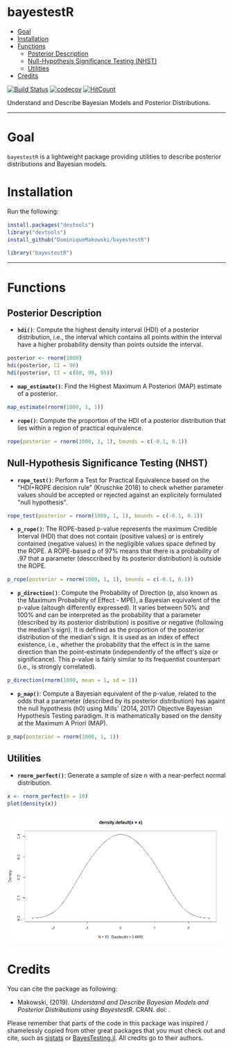 bayestestR
================

-   [Goal](#goal)
-   [Installation](#installation)
-   [Functions](#functions)
    -   [Posterior Description](#posterior-description)
    -   [Null-Hypothesis Significance Testing (NHST)](#null-hypothesis-significance-testing-nhst)
    -   [Utilities](#utilities)
-   [Credits](#credits)

[![Build Status](https://travis-ci.org/DominiqueMakowski/bayestestR.svg?branch=master)](https://travis-ci.org/DominiqueMakowski/bayestestR) [![codecov](https://codecov.io/gh/DominiqueMakowski/bayestestR/branch/master/graph/badge.svg)](https://codecov.io/gh/DominiqueMakowski/bayestestR) [![HitCount](http://hits.dwyl.io/DominiqueMakowski/bayestestR.svg)](http://hits.dwyl.io/DominiqueMakowski/bayestestR)

Understand and Describe Bayesian Models and Posterior Distributions.

------------------------------------------------------------------------

Goal
====

`bayestestR` is a lightweight package providing utilities to describe posterior distributions and Bayesian models.

Installation
============

Run the following:

``` r
install.packages("devtools")
library("devtools")
install_github("DominiqueMakowski/bayestestR")
```

``` r
library("bayestestR")
```

------------------------------------------------------------------------

Functions
=========

Posterior Description
---------------------

-   **`hdi()`**: Compute the highest density interval (HDI) of a posterior distribution, i.e., the interval which contains all points within the interval have a higher probability density than points outside the interval.

``` r
posterior <- rnorm(1000)
hdi(posterior, CI = 90)
hdi(posterior, CI = c(80, 90, 95))
```

-   **`map_estimate()`**: Find the Highest Maximum A Posteriori (MAP) estimate of a posterior.

``` r
map_estimate(rnorm(1000, 1, 1))
```

-   **`rope()`**: Compute the proportion of the HDI of a posterior distribution that lies within a region of practical equivalence.

``` r
rope(posterior = rnorm(1000, 1, 1), bounds = c(-0.1, 0.1))
```

Null-Hypothesis Significance Testing (NHST)
-------------------------------------------

-   **`rope_test()`**: Perform a Test for Practical Equivalence based on the "HDI+ROPE decision rule" (Kruschke 2018) to check whether parameter values should be accepted or rejected against an explicitely formulated "null hypothesis".

``` r
rope_test(posterior = rnorm(1000, 1, 1), bounds = c(-0.1, 0.1))
```

-   **`p_rope()`**: The ROPE-based p-value represents the maximum Credible Interval (HDI) that does not contain (positive values) or is entirely contained (negative values) in the negligible values space defined by the ROPE. A ROPE-based p of 97% means that there is a probability of .97 that a parameter (desccribed by its posterior distribution) is outside the ROPE.

``` r
p_rope(posterior = rnorm(1000, 1, 1), bounds = c(-0.1, 0.1))
```

-   **`p_direction()`**: Compute the Probability of Direction (p, also known as the Maximum Probability of Effect - MPE), a Bayesian equivalent of the p-value (altough differently expressed). It varies between 50% and 100% and can be interpreted as the probability that a parameter (described by its posterior distribution) is positive or negative (following the median's sign). It is defined as the proportion of the posterior distribution of the median's sign. It is used as an index of effect existence, i.e., whether the probability that the effect is in the same direction than the point-estimate (independently of the effect's size or significance). This p-value is fairly similar to its frequentist counterpart (i.e., is strongly correlated).

``` r
p_direction(rnorm(1000, mean = 1, sd = 1))
```

-   **`p_map()`**: Compute a Bayesian equivalent of the p-value, related to the odds that a parameter (described by its posterior distribution) has againt the null hypothesis (h0) using Mills' (2014, 2017) Objective Bayesian Hypothesis Testing paradigm. It is mathematically based on the density at the Maximum A Priori (MAP).

``` r
p_map(posterior = rnorm(1000, 1, 1))
```

Utilities
---------

-   **`rnorm_perfect()`**: Generate a sample of size n with a near-perfect normal distribution.

``` r
x <- rnorm_perfect(n = 10)
plot(density(x))
```

![](README_files/figure-markdown_github/unnamed-chunk-10-1.png)

<!-- --- -->
<!-- # Comparison of Indices for Parameter's Posteriors Description in the Bayesian Framework -->
<!-- ## Generate Regression Data with Noise -->
<!-- ```{r message=FALSE, warning=FALSE} -->
<!-- library(ggplot2) -->
<!-- library(dplyr) -->
<!-- library(tidyr) -->
<!-- df <- read.csv("https://raw.github.com/DominiqueMakowski/bayestestR/master/data/bayes_indices.csv") -->
<!-- ``` -->
<!-- For the sake of time and computational space, we downloaded the data from github. However, you can find the code to generate it again below (*takes about 1h*). -->
<!-- ```{r eval=FALSE, message=FALSE, warning=FALSE, results='hide'} -->
<!-- library(bayestestR) -->
<!-- library(rstanarm) -->
<!-- library(broom) -->
<!-- # options(mc.cores = parallel::detectCores()) -->
<!-- set.seed(333) -->
<!-- generate_data <- function(sample_size, noise, correlation=1){ -->
<!--   data <- data.frame(x = scale(rnorm(sample_size, 0, 1))) -->
<!--   if(correlation==1){ -->
<!--     data$y <- scale(data$x) -->
<!--     data$y <- data$y + rnorm(sample_size, mean = 0, sd = noise) -->
<!--   } else{ -->
<!--     data$y <- scale(rnorm(sample_size, 0, 1)) -->
<!--   } -->
<!--   return(data) -->
<!-- } -->
<!-- # df <- read.csv("https://raw.github.com/DominiqueMakowski/bayestestR/master/data/bayes_indices.csv") -->
<!-- # df <- read.csv("../data/bayes_indices.csv") -->
<!-- df <- data.frame() # Uncomment this if you want to reset the data -->
<!-- for(noise in c(0.1, seq(2.5, 5, by=2.5))){ -->
<!--   for(sample_size in c(20, 40, 60)){ -->
<!--     print(paste0(noise, "-", sample_size)) -->
<!--     for(effect in c(0, 1)){ -->
<!--       for(prior in c(0, 1)){ -->
<!--         for(i in 1:1000){ -->
<!--           cat(".") -->
<!--           data <- generate_data(sample_size, noise, effect) -->
<!--           freq_model <- lm(y ~ x, data=data) -->
<!--           summary(freq_model) -->
<!--           beta <- broom::tidy(freq_model)[2, ]$estimate -->
<!--           p_frequentist <- broom::tidy(freq_model)[2, ]$p.value -->
<!--           out <- capture.output(bayes_model <- rstanarm::stan_glm(y ~ x, -->
<!--                                                                   data=data, -->
<!--                                                                   chains=2, -->
<!--                                                                   prior=normal(location=prior))) -->
<!--           posterior <- as.data.frame(bayes_model)$x -->
<!--           median <- median(posterior) -->
<!--           mean <- mean(posterior) -->
<!--           map <- map_estimate(posterior)[1] -->
<!--           p_direction <- p_direction(posterior) -->
<!--           rope <- rope(posterior, bounds = c(-0.1, 0.1)) -->
<!--           rope_full <- rope(posterior, bounds = c(-0.1, 0.1), CI=100) -->
<!--           p_rope <- p_rope(posterior, bounds = c(-0.1, 0.1)) -->
<!--           p_map <- p_map(posterior) -->
<!--           df <- rbind(df, -->
<!--                        data.frame(effect=effect, -->
<!--                                   noise=noise, -->
<!--                                   sample_size=sample_size, -->
<!--                                   prior=prior, -->
<!--                                   prior_correct=abs(1-abs(effect-prior)), -->
<!--                                   iteration=i, -->
<!--                                   beta = beta, -->
<!--                                   median = median, -->
<!--                                   mean = mean, -->
<!--                                   map = map, -->
<!--                                   p_frequentist = p_frequentist, -->
<!--                                   p_direction = p_direction, -->
<!--                                   rope = rope, -->
<!--                                   rope_full = rope_full, -->
<!--                                   p_rope=p_rope, -->
<!--                                   p_map = p_map)) -->
<!--         } -->
<!--       } -->
<!--     } -->
<!--   } -->
<!--   write.csv(df, "../data/bayes_indices.csv", row.names = FALSE) -->
<!-- } -->
<!-- ``` -->
<!-- ## Comparison of Parameter's Point-Estimates -->
<!-- ### Relationship with the theorethical true value -->
<!-- #### Sensitivity to Noise -->
<!-- ```{r, message=FALSE, warning=FALSE} -->
<!-- df %>% -->
<!--   select(noise, beta, prior_correct, effect, median, mean, map) %>% -->
<!--   gather(estimate, value, -noise, -effect, -prior_correct) %>% -->
<!--   mutate(noise = as.factor(noise), -->
<!--          prior_correct = as.factor(prior_correct), -->
<!--          value = value-effect) %>% -->
<!--   ggplot(aes(x = noise, y = value, fill = estimate, color=prior_correct)) + -->
<!--   geom_boxplot() + -->
<!--   geom_hline(yintercept = 0) + -->
<!--   theme_classic() + -->
<!--   scale_fill_manual(values = c("beta" = "#607D8B", "map" = "#795548", "mean" = "#FF9800", "median" = "#FFEB3B"), -->
<!--                     name = "Index") + -->
<!--   scale_color_manual(values = c(`0`="#f44336", `1`="#8BC34A"), -->
<!--                      name = "Correct Prior") + -->
<!--   xlab("Point-estimate of the true value 0\n") + -->
<!--   ylab("\nNoise") + -->
<!--   coord_cartesian(ylim=c(-1, 1)) -->
<!-- ``` -->
<!-- #### Sensitivity to Sample Size -->
<!-- ```{r, message=FALSE, warning=FALSE} -->
<!-- df %>% -->
<!--   select(sample_size, beta, effect, prior_correct, median, mean, map) %>% -->
<!--   gather(estimate, value, -sample_size, -effect, -prior_correct) %>% -->
<!--   mutate(sample_size = as.factor(sample_size), -->
<!--          prior_correct = as.factor(prior_correct), -->
<!--          value = value-effect) %>% -->
<!--   ggplot(aes(x = sample_size, y = value, fill = estimate, color=prior_correct)) + -->
<!--   geom_boxplot() + -->
<!--   geom_hline(yintercept = 0) + -->
<!--   theme_classic() + -->
<!--   scale_fill_manual(values = c("beta" = "#607D8B", "map" = "#795548", "mean" = "#FF9800", "median" = "#FFEB3B"), -->
<!--                     name = "Index") + -->
<!--   scale_color_manual(values = c(`0`="#f44336", `1`="#8BC34A"), -->
<!--                      name = "Correct Prior") + -->
<!--   ylab("Point-estimate of the true value 0\n") + -->
<!--   xlab("\nSample Size") + -->
<!--   coord_cartesian(ylim=c(-1, 1)) -->
<!-- ``` -->
<!-- #### Summary -->
<!-- ```{r, message=FALSE, warning=FALSE} -->
<!-- df %>% -->
<!--   select(sample_size, beta, effect, prior_correct, median, mean, map, noise) %>% -->
<!--   gather(estimate, value, -sample_size, -effect, -prior_correct, -noise) %>% -->
<!--   mutate(noise= scale(noise), -->
<!--          sample_size = scale(sample_size), -->
<!--          prior_correct = as.factor(prior_correct)) %>% -->
<!--   glm(effect ~ estimate/value * noise * sample_size * prior_correct, data=., family="binomial") %>% -->
<!--   broom::tidy() %>% -->
<!--   select(term, estimate, p=p.value) %>% -->
<!--   filter(stringr::str_detect(term, 'value')) %>% -->
<!--   mutate(term = stringr::str_remove(term, ":value"), -->
<!--          term = stringr::str_remove(term, "estimate"), -->
<!--          p = ifelse(p < .001, "< .001***", ifelse(p < .01, "< .01**", ifelse(p < .05, "< .05*", "> .05")))) %>% -->
<!--   knitr::kable(digits=2) -->
<!-- ``` -->
<!-- ### Relationship with the frequentist beta -->
<!-- ## Comparison of Indices of Effect Existence -->
<!-- ### Effect Detection -->
<!-- #### Sensitivity to Noise -->
<!-- ```{r, message=FALSE, warning=FALSE} -->
<!-- df %>% -->
<!--   select(noise, effect, sample_size, p_frequentist, p_direction, p_map, p_rope, rope, rope_full) %>% -->
<!--   gather(index, value, -noise, -sample_size, -effect) %>% -->
<!--   mutate(noise = as.factor(noise), -->
<!--          effect = as.factor(effect), -->
<!--          index = factor(index, levels=c("p_frequentist", "p_direction", "p_map", "p_rope", "rope", "rope_full"))) %>% -->
<!--   ggplot(aes(x = noise, y=value, color = effect, fill=index)) + -->
<!--   geom_boxplot() + -->
<!--   facet_wrap(~index, scales = "free") + -->
<!--   theme_classic() + -->
<!--   theme(strip.background = element_blank()) + -->
<!--   scale_color_manual(values = c(`0` = "#f44336", `1` = "#8BC34A", name="Effect")) + -->
<!--   scale_fill_manual(values = c("p_frequentist"="#607D8B", "p_map" = "#E91E63", "p_direction" = "#2196F3", -->
<!--                                "rope" = "#FF9800", "rope_full" = "#FF5722", "p_rope"="#FFC107"), guide=FALSE) + -->
<!--   ylab("Noise\n") + -->
<!--   xlab("\nSample Size") -->
<!-- ``` -->
<!-- #### Sensitivity to Sample Size -->
<!-- ```{r, message=FALSE, warning=FALSE} -->
<!-- df %>% -->
<!--   select(noise, effect, sample_size, p_frequentist, p_direction, p_map, p_rope, rope, rope_full) %>% -->
<!--   gather(index, value, -noise, -sample_size, -effect) %>% -->
<!--   mutate(sample_size = as.factor(sample_size), -->
<!--          effect = as.factor(effect), -->
<!--          index = factor(index, levels=c("p_frequentist", "p_direction", "p_map", "p_rope", "rope", "rope_full"))) %>% -->
<!--   ggplot(aes(x = sample_size, y=value, color = effect, fill=index)) + -->
<!--   geom_boxplot() + -->
<!--   facet_wrap(~index, scales = "free") + -->
<!--   theme_classic() + -->
<!--   theme(strip.background = element_blank()) + -->
<!--   scale_color_manual(values = c(`0` = "#f44336", `1` = "#8BC34A", name="Effect")) + -->
<!--   scale_fill_manual(values = c("p_frequentist"="#607D8B", "p_map" = "#E91E63", "p_direction" = "#2196F3", -->
<!--                                "rope" = "#FF9800", "rope_full" = "#FF5722", "p_rope"="#FFC107"), guide=FALSE) + -->
<!--   ylab("Index Value\n") + -->
<!--   xlab("\nSample Size") -->
<!-- ``` -->
<!-- #### Sensitivity to Priors -->
<!-- ```{r, message=FALSE, warning=FALSE} -->
<!-- df %>% -->
<!--   select(noise, effect, sample_size, p_frequentist, p_direction, p_map, p_rope, rope, rope_full, prior_correct) %>% -->
<!--   gather(index, value, -noise, -sample_size, -effect, -prior_correct) %>% -->
<!--   mutate(sample_size = as.factor(sample_size), -->
<!--          effect = as.factor(effect), -->
<!--          prior_correct = as.factor(prior_correct), -->
<!--          index = factor(index, levels=c("p_frequentist", "p_direction", "p_map", "p_rope", "rope", "rope_full"))) %>% -->
<!--   ggplot(aes(x = effect, y=value, color = prior_correct, fill=index)) + -->
<!--   geom_boxplot() + -->
<!--   facet_wrap(~index, scales = "free") + -->
<!--   theme_classic() + -->
<!--   theme(strip.background = element_blank()) + -->
<!--   scale_color_manual(values = c(`0` = "#f44336", `1` = "#8BC34A", name="Correct Prior")) + -->
<!--   scale_fill_manual(values = c("p_frequentist"="#607D8B", "p_map" = "#E91E63", "p_direction" = "#2196F3", -->
<!--                                "rope" = "#FF9800", "rope_full" = "#FF5722", "p_rope"="#FFC107"), guide=FALSE) + -->
<!--   ylab("Index Value\n") + -->
<!--   xlab("\nEffect") -->
<!-- ``` -->
<!-- #### Summary -->
<!-- ```{r, message=FALSE, warning=FALSE} -->
<!-- df %>% -->
<!--   mutate(p_frequentist = scale(p_frequentist), -->
<!--          p_direction = scale(p_direction), -->
<!--          p_map = scale(p_map), -->
<!--          p_rope = scale(p_rope), -->
<!--          rope = scale(rope), -->
<!--          rope_full = scale(rope_full)) %>% -->
<!--   select(noise, effect, sample_size, p_frequentist, p_direction, p_map, p_rope, rope, rope_full, prior_correct) %>% -->
<!--   gather(index, value, -noise, -sample_size, -effect, -prior_correct) %>% -->
<!--   mutate(sample_size = scale(sample_size), -->
<!--          noise=scale(noise), -->
<!--          effect = as.factor(effect), -->
<!--          prior_correct = as.factor(prior_correct), -->
<!--          index = factor(index, levels=c("p_frequentist", "p_direction", "p_map", "p_rope", "rope", "rope_full"))) %>% -->
<!--   glm(effect ~ index/value * noise * sample_size * prior_correct, data=., family="binomial") %>% -->
<!--   broom::tidy() %>% -->
<!--   select(term, estimate, p=p.value) %>% -->
<!--   filter(stringr::str_detect(term, 'value')) %>% -->
<!--   mutate(term = stringr::str_remove(term, ":value"), -->
<!--          term = stringr::str_remove(term, "index"), -->
<!--          p = ifelse(p < .001, "< .001***", ifelse(p < .01, "< .01**", ifelse(p < .05, "< .05*", "> .05")))) %>% -->
<!--   knitr::kable(digits=2) -->
<!-- ``` -->
<!-- ### Relationship with the frequentist's *p* value -->
<!-- ```{r, message=FALSE, warning=FALSE} -->
<!-- df %>% -->
<!--   select(noise, sample_size, p_frequentist, p_direction, p_map, p_rope, rope, rope_full, effect) %>% -->
<!--   gather(index, value, -noise, -p_frequentist, -sample_size, -effect) %>% -->
<!--   mutate(effect = as.factor(effect), -->
<!--          sample_size = as.factor(sample_size), -->
<!--          index = factor(index, levels=c("p_frequentist", "p_direction", "p_map", "p_rope", "rope", "rope_full"))) %>% -->
<!--   ggplot(aes(x = p_frequentist, y = value, color = effect, shape=sample_size)) + -->
<!--   geom_point(alpha=0.05) + -->
<!--   facet_wrap(~index, scales = "free") + -->
<!--   theme_classic() + -->
<!--   theme(strip.background = element_blank()) + -->
<!--   scale_color_manual(values = c(`0` = "#f44336", `1` = "#8BC34A"), name="Effect") + -->
<!--   guides(colour = guide_legend(override.aes = list(alpha = 1)), -->
<!--          shape = guide_legend(override.aes = list(alpha = 1), title="Sample Size")) -->
<!-- ``` -->
<!-- #### Relationship with frequentist's arbitrary clusters -->
<!-- ```{r, message=FALSE, warning=FALSE} -->
<!-- df$sig_1 <- factor(ifelse(df$p_frequentist >= .1, "n.s.", "°"), levels=c("n.s.", "°")) -->
<!-- df$sig_05 <- factor(ifelse(df$p_frequentist >= .05, "n.s.", "*"), levels=c("n.s.", "*")) -->
<!-- df$sig_01 <- factor(ifelse(df$p_frequentist >= .01, "n.s.", "**"), levels=c("n.s.", "**")) -->
<!-- df$sig_001 <- factor(ifelse(df$p_frequentist >= .001, "n.s.", "***"), levels=c("n.s.", "***")) -->
<!-- get_data <- function(predictor, outcome, lbound=0, ubound=0.3){ -->
<!--   fit <- glm(paste(outcome, "~", predictor), data=df, family = "binomial") -->
<!--   data <- data.frame(x=1:100) -->
<!--   data[predictor] <- seq(lbound, ubound, length.out = 100) -->
<!--   data$index <- predictor -->
<!--   data[outcome] = predict(fit, newdata=data, type="response") -->
<!--   data <- select_(data, "value"=predictor, outcome, "index") -->
<!--   return(data) -->
<!-- } -->
<!-- ``` -->
<!-- ##### Significant at .1 -->
<!-- ```{r, message=FALSE, warning=FALSE} -->
<!-- rbind( -->
<!--   get_data(predictor="p_map", outcome="sig_1", lbound=0, ubound=0.5), -->
<!--   get_data(predictor="p_direction", outcome="sig_1", lbound=90, ubound=100), -->
<!--   get_data(predictor="rope", outcome="sig_1", lbound=0, ubound=0.2), -->
<!--   get_data(predictor="rope_full", outcome="sig_1", lbound=0, ubound=0.2), -->
<!--   get_data(predictor="p_rope", outcome="sig_1", lbound=0, ubound=100) -->
<!--   ) %>% -->
<!--   mutate(index = as.factor(index)) %>% -->
<!--   ggplot(aes(x=value, y=sig_1, color=index)) + -->
<!--   geom_line(size=1) + -->
<!--   facet_wrap(~index, scales = "free") + -->
<!--   theme_classic() + -->
<!--   theme(strip.background = element_blank()) + -->
<!--   scale_color_manual(values = c("p_frequentist"="#607D8B", "p_map" = "#E91E63", "p_direction" = "#2196F3", -->
<!--                                "rope" = "#FF9800", "rope_full" = "#FF5722", "p_rope"="#FFC107"), guide=FALSE) + -->
<!--   ylab("Probability of being significant at p < .1\n") + -->
<!--   xlab("\nIndex Value") -->
<!-- ``` -->
<!-- ##### Significant at .05 -->
<!-- ```{r, message=FALSE, warning=FALSE} -->
<!-- rbind( -->
<!--   get_data(predictor="p_map", outcome="sig_05", lbound=0, ubound=0.3), -->
<!--   get_data(predictor="p_direction", outcome="sig_05", lbound=95, ubound=100), -->
<!--   get_data(predictor="rope", outcome="sig_05", lbound=0, ubound=0.1), -->
<!--   get_data(predictor="rope_full", outcome="sig_05", lbound=0, ubound=0.1), -->
<!--   get_data(predictor="p_rope", outcome="sig_05", lbound=70, ubound=100) -->
<!--   ) %>% -->
<!--   mutate(index = as.factor(index)) %>% -->
<!--   ggplot(aes(x=value, y=sig_05, color=index)) + -->
<!--   geom_line(size=1) + -->
<!--   facet_wrap(~index, scales = "free") + -->
<!--   theme_classic() + -->
<!--   theme(strip.background = element_blank()) + -->
<!--   scale_color_manual(values = c("p_frequentist"="#607D8B", "p_map" = "#E91E63", "p_direction" = "#2196F3", -->
<!--                                "rope" = "#FF9800", "rope_full" = "#FF5722", "p_rope"="#FFC107"), guide=FALSE) + -->
<!--   ylab("Probability of being significant at p < .05\n") + -->
<!--   xlab("\nIndex Value") -->
<!-- ``` -->
<!-- ##### Significant at .01 -->
<!-- ```{r, message=FALSE, warning=FALSE} -->
<!-- rbind( -->
<!--   get_data(predictor="p_map", outcome="sig_01", lbound=0, ubound=0.1), -->
<!--   get_data(predictor="p_direction", outcome="sig_01", lbound=98, ubound=100), -->
<!--   get_data(predictor="rope", outcome="sig_01", lbound=0, ubound=0.02), -->
<!--   get_data(predictor="rope_full", outcome="sig_01", lbound=0, ubound=0.02), -->
<!--   get_data(predictor="p_rope", outcome="sig_01", lbound=90, ubound=100) -->
<!--   ) %>% -->
<!--   mutate(index = as.factor(index)) %>% -->
<!--   ggplot(aes(x=value, y=sig_01, color=index)) + -->
<!--   geom_line(size=1) + -->
<!--   facet_wrap(~index, scales = "free") + -->
<!--   theme_classic() + -->
<!--   theme(strip.background = element_blank()) + -->
<!--   scale_color_manual(values = c("p_frequentist"="#607D8B", "p_map" = "#E91E63", "p_direction" = "#2196F3", -->
<!--                                "rope" = "#FF9800", "rope_full" = "#FF5722", "p_rope"="#FFC107"), guide=FALSE) + -->
<!--   ylab("Probability of being significant at p < .01\n") + -->
<!--   xlab("\nIndex Value") -->
<!-- ``` -->
<!-- ##### Significant at .001 -->
<!-- ```{r, message=FALSE, warning=FALSE} -->
<!-- rbind( -->
<!--   get_data(predictor="p_map", outcome="sig_001", lbound=0, ubound=0.02), -->
<!--   get_data(predictor="p_direction", outcome="sig_001", lbound=99.5, ubound=100), -->
<!--   get_data(predictor="rope", outcome="sig_001", lbound=0, ubound=0.01), -->
<!--   get_data(predictor="rope_full", outcome="sig_001", lbound=0, ubound=0.005), -->
<!--   get_data(predictor="p_rope", outcome="sig_001", lbound=95, ubound=100) -->
<!--   ) %>% -->
<!--   mutate(index = as.factor(index)) %>% -->
<!--   ggplot(aes(x=value, y=sig_001, color=index)) + -->
<!--   geom_line(size=1) + -->
<!--   facet_wrap(~index, scales = "free") + -->
<!--   theme_classic() + -->
<!--   theme(strip.background = element_blank()) + -->
<!--   scale_color_manual(values = c("p_frequentist"="#607D8B", "p_map" = "#E91E63", "p_direction" = "#2196F3", -->
<!--                                "rope" = "#FF9800", "rope_full" = "#FF5722", "p_rope"="#FFC107"), guide=FALSE) + -->
<!--   ylab("Probability of being significant at p < .001\n") + -->
<!--   xlab("\nIndex Value") -->
<!-- ``` -->
<!-- ## Reporting Guidelines -->
<!-- From that, we can conclude: -->
<!-- - For simple models and normally distributed posteriors, the **MAP estimate** seems to be more biased than the mean and the median of the posterior distribution. -->
<!-- - Aside from being more robust, the **median** makes more sense than the **mean** in a probabilistic framework (*e.g.*, there is 50% chance that the true effect is either higher or lower than the median). -->
<!-- - The **traditional ROPE** is not sensitive to delineate highly "significant" effects. The full ROPE does not present the same flaw. -->
<!-- - The **Probability of Direction (p)** is the closest index to the frequentist *p* value. -->
<!-- **To minimally describe the posterior distribution of a parameter, we suggest reporting the *median* and the *90% CI (the 90% HDI)* for parameter characterisation and, in the context of null-hypothesis testing, the Probability of Direction (*p*d) for effect existence and, especially in the context of confirmatory analyses, the ROPE (full) with an explicitly specified range for effect significance.** -->
<!-- ## :warning: Frequentist-like Arbitrary Thresholds -->
<!-- **The following thresholds are presented as landmarks only for comparison with the frequentist framework. Please consider with caution.** -->
<!-- - **p (direction)** -->
<!--     - *p* (direction) \< 95% ~ *p* \< .1: uncertain -->
<!--     - *p* (direction) \> 95% ~ *p* \< .1: possibly existing -->
<!--     - *p* (direction) \> 97.5% ~ *p* \< .05: likely existing -->
<!--     - *p* (direction) \> 99% ~ *p* \< .01: probably existing -->
<!--     - *p* (direction) \> 99.9% ~ *p* \< .001: certainly existing -->
<!--     - *p* (direction) = 100%: definitely existing -->
<!-- - **ROPE (full)** -->
<!--     - Depends on other parameters such as sample size and ROPE bounds -->
<!-- *Note: If you have any advice, opinion or such, we encourage you to let us know by opening an [discussion thread](https://github.com/DominiqueMakowski/bayestestR/issues) or making a pull request.* -->
Credits
=======

You can cite the package as following:

-   Makowski, (2019). *Understand and Describe Bayesian Models and Posterior Distributions using BayestestR*. CRAN. doi: .

Please remember that parts of the code in this package was inspired / shamelessly copied from other great packages that you must check out and cite, such as [sjstats](https://github.com/strengejacke/sjstats) or [BayesTesting.jl](https://github.com/tszanalytics/BayesTesting.jl). All credits go to their authors.
